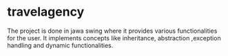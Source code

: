 # travelagency
The project is done in jawa swing where it provides various functionalities for the user. It implements  concepts like inheritance, abstraction ,exception handling and dynamic functionalities. 
